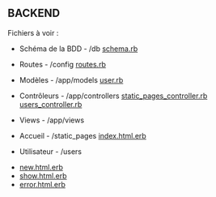 ## BACKEND

Fichiers à voir :

* Schéma de la BDD - /db
[schema.rb](https://github.com/DaTikh/lePosition_W4D4_RailsStatic_TeamBDX/blob/master/site-backend/db/schema.rb "Database")

* Routes - /config
[routes.rb](https://github.com/DaTikh/lePosition_W4D4_RailsStatic_TeamBDX/blob/master/site-backend/config/routes.rb "Routing de l'app")

* Modèles - /app/models
[user.rb](https://github.com/DaTikh/lePosition_W4D4_RailsStatic_TeamBDX/blob/master/site-backend/app/models/user.rb "La validation username")

* Contrôleurs - /app/controllers
[static_pages_controller.rb](https://github.com/DaTikh/lePosition_W4D4_RailsStatic_TeamBDX/blob/master/site-backend/app/controllers/static_pages_controller.rb "Page d'accueil")
[users_controller.rb](https://github.com/DaTikh/lePosition_W4D4_RailsStatic_TeamBDX/blob/master/site-backend/app/controllers/users_controller.rb "Création utilisateur et profil")

* Views - /app/views
- Accueil - /static_pages
  [index.html.erb](https://github.com/DaTikh/lePosition_W4D4_RailsStatic_TeamBDX/blob/master/site-backend/app/views/static_pages/index.html.erb "Accueil")

- Utilisateur - /users
+ [new.html.erb](https://github.com/DaTikh/lePosition_W4D4_RailsStatic_TeamBDX/blob/master/site-backend/app/views/users/new.html.erb "Création")
+ [show.html.erb](https://github.com/DaTikh/lePosition_W4D4_RailsStatic_TeamBDX/blob/master/site-backend/app/views/users/show.html.erb "Profil")
+ [error.html.erb](https://github.com/DaTikh/lePosition_W4D4_RailsStatic_TeamBDX/blob/master/site-backend/app/views/users/error.html.erb "Page d'erreur")
